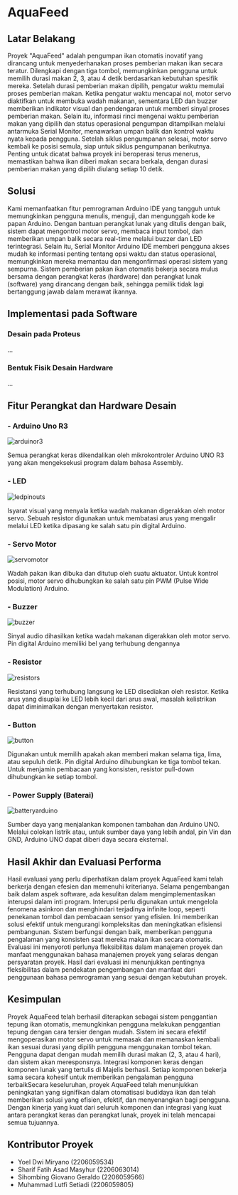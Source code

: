 # AquaFeed

## Latar Belakang
Proyek "AquaFeed" adalah pengumpan ikan otomatis inovatif yang dirancang untuk menyederhanakan proses pemberian makan ikan secara teratur. Dilengkapi dengan tiga tombol, memungkinkan pengguna untuk memilih durasi makan 2, 3, atau 4 detik berdasarkan kebutuhan spesifik mereka. Setelah durasi pemberian makan dipilih, pengatur waktu memulai proses pemberian makan. Ketika pengatur waktu mencapai nol, motor servo diaktifkan untuk membuka wadah makanan, sementara LED dan buzzer memberikan indikator visual dan pendengaran untuk memberi sinyal proses pemberian makan. Selain itu, informasi rinci mengenai waktu pemberian makan yang dipilih dan status operasional pengumpan ditampilkan melalui antarmuka Serial Monitor, menawarkan umpan balik dan kontrol waktu nyata kepada pengguna. Setelah siklus pengumpanan selesai, motor servo kembali ke posisi semula, siap untuk siklus pengumpanan berikutnya. Penting untuk dicatat bahwa proyek ini beroperasi terus menerus, memastikan bahwa ikan diberi makan secara berkala, dengan durasi pemberian makan yang dipilih diulang setiap 10 detik.

## Solusi
Kami memanfaatkan fitur pemrograman Arduino IDE yang tangguh untuk memungkinkan pengguna menulis, menguji, dan mengunggah kode ke papan Arduino. Dengan bantuan perangkat lunak yang ditulis dengan baik, sistem dapat mengontrol motor servo, membaca input tombol, dan memberikan umpan balik secara real-time melalui buzzer dan LED terintegrasi. Selain itu, Serial Monitor Arduino IDE memberi pengguna akses mudah ke informasi penting tentang opsi waktu dan status operasional, memungkinkan mereka memantau dan mengonfirmasi operasi sistem yang sempurna. Sistem pemberian pakan ikan otomatis bekerja secara mulus bersama dengan perangkat keras (hardware) dan perangkat lunak (software) yang dirancang dengan baik, sehingga pemilik tidak lagi bertanggung jawab dalam merawat ikannya.

## Implementasi pada Software
### Desain pada Proteus
...
### Bentuk Fisik Desain Hardware
...

## Fitur Perangkat dan Hardware Desain
### - Arduino Uno R3
![arduinor3](https://github.com/sharifmasyhur/AR_17_ProyekAkhirSSF/assets/144346489/50fe1485-dc71-4f9e-96b1-84ec7f0c52b1)

Semua perangkat keras dikendalikan oleh mikrokontroler Arduino UNO R3 yang akan mengeksekusi program dalam bahasa Assembly.
### - LED
![ledpinouts](https://github.com/sharifmasyhur/AR_17_ProyekAkhirSSF/assets/144346489/45afa83e-c5c5-48b2-8377-6cd961268969)

Isyarat visual yang menyala ketika wadah makanan digerakkan oleh motor servo. Sebuah resistor digunakan untuk membatasi arus yang mengalir melalui LED ketika dipasang ke salah satu pin digital Arduino.
### - Servo Motor
![servomotor](https://github.com/sharifmasyhur/AR_17_ProyekAkhirSSF/assets/144346489/7364d2cd-247a-459e-863a-7f8bdecb0f5a)

Wadah pakan ikan dibuka dan ditutup oleh suatu aktuator. Untuk kontrol posisi, motor servo dihubungkan ke salah satu pin PWM (Pulse Wide Modulation) Arduino.
### - Buzzer
![buzzer](https://github.com/sharifmasyhur/AR_17_ProyekAkhirSSF/assets/144346489/cec5a5de-f074-448f-b57f-0a1e0cae4e80)

Sinyal audio dihasilkan ketika wadah makanan digerakkan oleh motor servo. Pin digital Arduino memiliki bel yang terhubung dengannya
### - Resistor
![resistors](https://github.com/sharifmasyhur/AR_17_ProyekAkhirSSF/assets/144346489/47ffd94d-76b5-4e07-bef3-d0e2e26ea09c)

Resistansi yang terhubung langsung ke LED disediakan oleh resistor. Ketika arus yang disuplai ke LED lebih kecil dari arus awal, masalah kelistrikan dapat diminimalkan dengan menyertakan resistor.
### - Button
![button](https://github.com/sharifmasyhur/AR_17_ProyekAkhirSSF/assets/144346489/8e920319-e50b-44bb-b499-eda571b3a597)

Digunakan untuk memilih apakah akan memberi makan selama tiga, lima, atau sepuluh detik. Pin digital Arduino dihubungkan ke tiga tombol tekan. Untuk menjamin pembacaan yang konsisten, resistor pull-down dihubungkan ke setiap tombol.
### - Power Supply (Baterai)
![batteryarduino](https://github.com/sharifmasyhur/AR_17_ProyekAkhirSSF/assets/144346489/e07f1e48-e875-4087-9d02-a0c19ccd4894)

Sumber daya yang menjalankan komponen tambahan dan Arduino UNO. Melalui colokan listrik atau, untuk sumber daya yang lebih andal, pin Vin dan GND, Arduino UNO dapat diberi daya secara eksternal.

## Hasil Akhir dan Evaluasi Performa
Hasil evaluasi yang perlu diperhatikan dalam proyek AquaFeed kami telah berkerja dengan efesien dan memenuhi kriterianya. Selama pengembangan baik dalam aspek software, ada kesulitan dalam mengimplementasikan interupsi dalam inti program. Interupsi perlu digunakan untuk mengelola fenomena asinkron dan menghindari terjadinya infinite loop, seperti penekanan tombol dan pembacaan sensor yang efisien. Ini memberikan solusi efektif untuk mengurangi kompleksitas dan meningkatkan efisiensi pembangunan. Sistem berfungsi dengan baik, memberikan pengguna pengalaman yang konsisten saat mereka makan ikan secara otomatis. Evaluasi ini menyoroti perlunya fleksibilitas dalam manajemen proyek dan manfaat menggunakan bahasa manajemen proyek yang selaras dengan persyaratan proyek. Hasil dari evaluasi ini menunjukkan pentingnya fleksibilitas dalam pendekatan pengembangan dan manfaat dari penggunaan bahasa pemrograman yang sesuai dengan kebutuhan proyek.

## Kesimpulan
Proyek AquaFeed telah berhasil diterapkan sebagai sistem penggantian tepung ikan otomatis, memungkinkan pengguna melakukan penggantian tepung dengan cara tersier dengan mudah. Sistem ini secara efektif mengoperasikan motor servo untuk memasak dan memanaskan kembali ikan sesuai durasi yang dipilih pengguna menggunakan tombol tekan. Pengguna dapat dengan mudah memilih durasi makan (2, 3, atau 4 hari), dan sistem akan meresponsnya. Integrasi komponen keras dengan komponen lunak yang tertulis di Majelis berhasil. Setiap komponen bekerja sama secara kohesif untuk memberikan pengalaman pengguna terbaikSecara keseluruhan, proyek AquaFeed telah menunjukkan peningkatan yang signifikan dalam otomatisasi budidaya ikan dan telah memberikan solusi yang efisien, efektif, dan menyenangkan bagi pengguna. Dengan kinerja yang kuat dari seluruh komponen dan integrasi yang kuat antara perangkat keras dan perangkat lunak, proyek ini telah mencapai semua tujuannya.
  
## Kontributor Proyek
- Yoel Dwi Miryano				      (2206059534)
- Sharif Fatih Asad Masyhur 		(2206063014)
- Sihombing Giovano Geraldo 	  (2206059566)
- Muhammad Lutfi Setiadi	      (2206059805)


